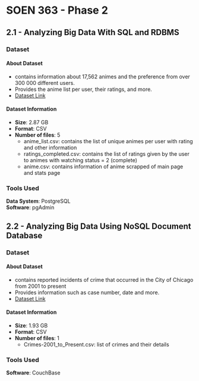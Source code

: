 # SOEN 363 - Phase 2

## 2.1 - Analyzing Big Data With SQL and RDBMS
### Dataset
#### About Dataset
- contains information about 17,562 animes and the preference from over 300 000 different users.
- Provides the anime list per user, their ratings, and more.
- [Dataset Link](https://www.kaggle.com/datasets/hernan4444/anime-recommendation-database-2020?select=anime.csv)

#### Dataset Information
- **Size**: 2.87 GB
- **Format**: CSV
- **Number of files**: 5
  - anime_list.csv: contains the list of unique animes per user with rating and other information
  - ratings_completed.csv: contains the list of ratings given by the user to animes with watching status = 2 (complete)
  - anime.csv: contains information of anime scrapped of main page and stats page

### Tools Used
**Data System**: PostgreSQL<br/>
**Software**: pgAdmin

## 2.2 - Analyzing Big Data Using NoSQL Document Database
### Dataset
#### About Dataset
- contains reported incidents of crime that occurred in the City of Chicago from 2001 to present
- Provides information such as case number, date and more.
- [Dataset Link](https://catalog.data.gov/dataset/crimes-2001-to-present)

#### Dataset Information
- **Size**: 1.93 GB
- **Format**: CSV
- **Number of files**: 1
  - Crimes-2001_to_Present.csv: list of crimes and their details

### Tools Used
**Software**: CouchBase
